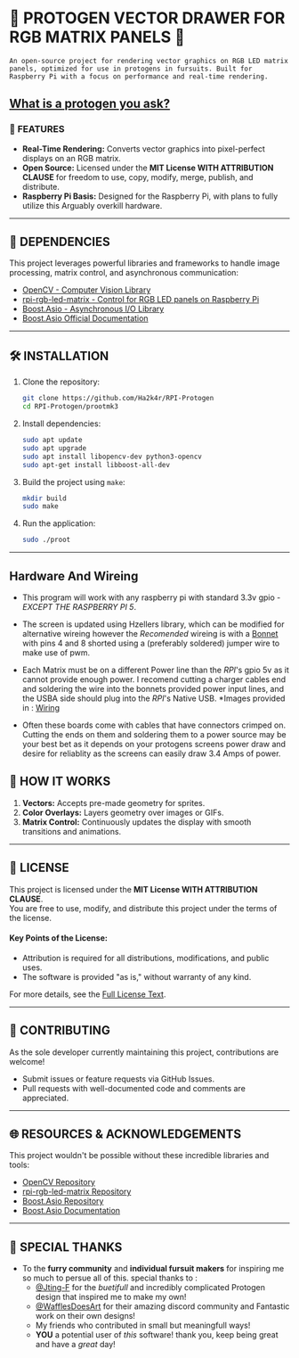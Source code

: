 # 🎨 **PROTOGEN VECTOR DRAWER FOR RGB MATRIX PANELS** 🚀  
`An open-source project for rendering vector graphics on RGB LED matrix panels, optimized for use in protogens in fursuits. Built for Raspberry Pi with a focus on performance and real-time rendering.`

[What is a protogen you ask?](https://knowyourmeme.com/memes/protogen)
---

### 📜 **FEATURES**
- **Real-Time Rendering:** Converts vector graphics into pixel-perfect displays on an RGB matrix.  
- **Open Source:** Licensed under the **MIT License WITH ATTRIBUTION CLAUSE** for freedom to use, copy, modify, merge, publish, and distribute.  
- **Raspberry Pi Basis:** Designed for the Raspberry Pi, with plans to fully utilize this Arguably overkill hardware.

---

## 🔧 **DEPENDENCIES**
This project leverages powerful libraries and frameworks to handle image processing, matrix control, and asynchronous communication:

- [OpenCV - Computer Vision Library](https://github.com/opencv/opencv)  
- [rpi-rgb-led-matrix - Control for RGB LED panels on Raspberry Pi](https://github.com/hzeller/rpi-rgb-led-matrix)  
- [Boost.Asio - Asynchronous I/O Library](https://github.com/boostorg/asio)  
- [Boost.Asio Official Documentation](https://www.boost.org/doc/libs/1_86_0/doc/html/boost_asio.html)

---

## 🛠️ **INSTALLATION**

1. Clone the repository:  
   ```bash
   git clone https://github.com/Ha2k4r/RPI-Protogen
   cd RPI-Protogen/prootmk3
   ```

2. Install dependencies:  
   ```bash
   sudo apt update
   sudo apt upgrade
   sudo apt install libopencv-dev python3-opencv  
   sudo apt-get install libboost-all-dev
   ```

3. Build the project using `make`:  
   ```bash
   mkdir build
   sudo make
   ```

4. Run the application:  
   ```bash
   sudo ./proot
   ```

---

## Hardware And Wireing 
- This program will work with any raspberry pi with standard 3.3v gpio - *EXCEPT THE RASPBERRY PI 5*.

- The screen is updated using Hzellers library, which can be modified for alternative wireing however the *Recomended* wireing is with a [Bonnet](https://www.adafruit.com/product/3211) with pins 4 and 8 shorted using a (preferably soldered) jumper wire to make use of pwm.

- Each Matrix must be on a different Power line than the *RPI*'s gpio 5v as it cannot provide enough power. I recomend cutting a charger cables end and soldering the wire into the bonnets provided power input lines, and the USBA side should plug into the *RPI*'s Native USB. *Images provided in : [Wiring](https://github.com/Ha2k4r/RPI-Protogen/tree/main/Wiring)
- Often these boards come with cables that have connectors crimped on. Cutting the ends on them and soldering them to a power source may be your best bet as it depends on your protogens screens power draw and desire for reliablity as the screens can easily draw 3.4 Amps of power. 

## 🧬 **HOW IT WORKS**
1. **Vectors:** Accepts pre-made geometry for sprites.  
2. **Color Overlays:** Layers geometry over images or GIFs.  
3. **Matrix Control:** Continuously updates the display with smooth transitions and animations.

---

## 🛑 **LICENSE**  
This project is licensed under the **MIT License WITH ATTRIBUTION CLAUSE**.  
You are free to use, modify, and distribute this project under the terms of the license.

#### **Key Points of the License:**
- Attribution is required for all distributions, modifications, and public uses.
- The software is provided "as is," without warranty of any kind.

For more details, see the [Full License Text](https://opensource.org/licenses/MIT).

---

## 🤝 **CONTRIBUTING**  
As the sole developer currently maintaining this project, contributions are welcome!  
- Submit issues or feature requests via GitHub Issues.  
- Pull requests with well-documented code and comments are appreciated.

---

## 🌐 **RESOURCES & ACKNOWLEDGEMENTS**  
This project wouldn't be possible without these incredible libraries and tools:  
- [OpenCV Repository](https://github.com/opencv/opencv)  
- [rpi-rgb-led-matrix Repository](https://github.com/hzeller/rpi-rgb-led-matrix)  
- [Boost.Asio Repository](https://github.com/boostorg/asio)  
- [Boost.Asio Documentation](https://www.boost.org/doc/libs/1_86_0/doc/html/boost_asio.html)

---

## 🎩 **SPECIAL THANKS**  
- To the **furry community** and **individual fursuit makers** for inspiring me so much to persue all of this.
  special thanks to :
  * [@Jting-F](https://www.youtube.com/@jting-f3237) for the *buetifull* and incredibly complicated Protogen design that inspired me to make my own!
  * [@WafflesDoesArt](https://linktr.ee/wafflesdoesart) for their amazing discord community and Fantastic work on their own designs!
  * My friends who contributed in small but meaningfull ways!
  * **YOU** a potential user of *this* software! thank you, keep being great and have a *great* day!
  
